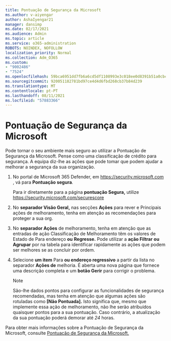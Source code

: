 ```yaml
---
title: Pontuação de Segurança da Microsoft
ms.author: v-aiyengar
author: AshaIyengar21
manager: dansimp
ms.date: 02/17/2021
ms.audience: Admin
ms.topic: article
ms.service: o365-administration
ROBOTS: NOINDEX, NOFOLLOW
localization_priority: Normal
ms.collection: Adm_O365
ms.custom:
- "9002486"
- "7524"
ms.openlocfilehash: 59bca6951dd7fb6a6cd5df1108993e3c018ee0d8391b51a0cbcaf3a61fc45a55
ms.sourcegitcommit: 920051182781bd97ce4d4d6fbd268cb37b84d239
ms.translationtype: MT
ms.contentlocale: pt-PT
ms.lasthandoff: 08/11/2021
ms.locfileid: "57883366"
---
```

# <a name="microsoft-secure-score"></a>Pontuação de Segurança da Microsoft

Pode tornar o seu ambiente mais seguro ao utilizar a Pontuação de Segurança da Microsoft. Pense como uma classificação de crédito para segurança. A equipa diz-lhe as ações que pode tomar que podem ajudar a melhorar a segurança da sua organização.

1. No portal de Microsoft 365 Defender, em <https://security.microsoft.com> , vá para **Pontuação segura**.

   Para ir diretamente para a página **pontuação Segura,** utilize <https://security.microsoft.com/securescore>

2. No **separador Visão Geral,** nas  secções **Ações** para rever e Principais ações de melhoramento, tenha em atenção as recomendações para proteger a sua org.

3. No **separador Ações** de  melhoramento, tenha em  atenção que as entradas de ação Classificação de Melhoramento têm os valores de Estado de Para endereço **ou** **Regresse.**  Pode utilizar a **ação Filtrar** **ou Agrupar** por na tabela para identificar rapidamente as ações que podem ser melhores se as concluir por ordem.

4. Selecione **um item** Para **ou endereço regressivo** a partir da lista no separador **Ações de** melhoria. É aberta uma nova página que fornece uma descrição completa e um **botão Gerir** para corrigir o problema.

    > [!NOTE]
    > São-lhe dados pontos para configurar as funcionalidades de segurança recomendadas, mas tenha em atenção que algumas ações são rotuladas como **[Não Pontuada].** Isto significa que, mesmo que implemente essa ação de melhoramento, não lhe serão atribuídos quaisquer pontos para a sua pontuação. Caso contrário, a atualização da sua pontuação poderá demorar até *24* horas.

Para obter mais informações sobre a Pontuação de Segurança da Microsoft, consulte [Pontuação de Segurança da Microsoft.](https://docs.microsoft.com/microsoft-365/security/defender/microsoft-secure-score)
